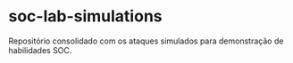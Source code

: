# soc-lab-simulations
Repositório consolidado com os ataques simulados para demonstração de habilidades SOC.
